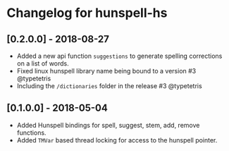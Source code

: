 # Changelog for hunspell-hs

## [0.2.0.0] - 2018-08-27

- Added a new api function `suggestions` to generate spelling
  corrections on a list of words.
- Fixed linux hunspell library name being bound to a version #3 @typetetris
- Including the `/dictionaries` folder in the release #3 @typetetris


## [0.1.0.0] - 2018-05-04

- Added Hunspell bindings for spell, suggest, stem, add, remove functions.
- Added `TMVar` based thread locking for access to the hunspell pointer.
